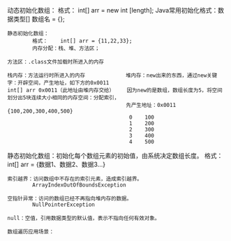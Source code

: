 动态初始化数组：
            格式：    int[] arr = new int [length];
            Java常用初始化格式：数据类型[] 数组名 = {};

    静态初始化数组：
            格式：    int[] arr = {11,22,33};
            内存分配：栈、堆、方法区；

    方法区：.class文件加载时所进入的内存

    栈内存：方法运行时所进入的内存             堆内存：new出来的东西，通过new关键字：开辟空间，产生地址，如下方的0x0011
    int[] arr 0x0011（此地址由堆内存交给）    因为new的是数组，数组长度为5，将空间划分出5块连续大小相同的内存空间：分配索引，
                                          先产生地址：0x0011 {100,200,300,400,500}
                                           0    100
                                           1    200
                                           2    300
                                           3    400
                                           4    500
                                           


静态初始化数组：初始化每个数组元素的初始值，由系统决定数组长度。
            格式： int[] arr = {数据1、数据2、数据3...}


    索引越界：访问数组中不存在的索引元素，造成索引越界。
            ArrayIndexOutOfBoundsException

    空指针异常：访问的数组已经不再指向堆内存的数据。
            NullPointerException

    null：空值，引用数据类型的默认值，表示不指向任何有效对象。

    数组遍历应用场景：
    
    
